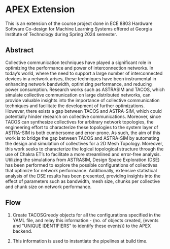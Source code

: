 # APEX Extension

This is an extension of the course project done in ECE 8803 Hardware Software Co-design for Machine Learning Systems offered at Georgia Institute of Technology during Spring 2024 semester.

## Abstract
Collective communication techniques have played a significant role in optimizing the performance and power of interconnection networks. In today’s world, where the need to support a large number of interconnected devices in a network arises, these techniques have been instrumental in enhancing network bandwidth, optimizing performance, and reducing power consumption. Research works such as ASTRASIM and TACOS, which simulate collective communication on large distributed networks, can provide valuable insights into the importance of collective communication techniques and facilitate the development of further optimizations. However, there exists a gap between TACOS and ASTRA-SIM, which could potentially hinder research on collective communications. Moreover, since TACOS can synthesize collectives for arbitrary network topologies, the engineering effort to characterize these topologies to the system layer of ASTRA-SIM is both cumbersome and error-prone. As such, the aim of this work is to bridge the gap between TACOS and ASTRA-SIM by automating the design and simulation of collectives for a 2D Mesh Topology. Moreover, this work seeks to characterize the logical topological structure through the use of Chakra ET’s to facilitate a more streamlined and error-free analysis. Utilizing the simulations from ASTRASIM, Design Space Exploration (DSE) has been performed to explore the possible configurations of collectives that optimize for network performance. Additionally, extensive statistical analysis of the DSE results has been presented, providing insights into the effect of parameters such as bandwidth, mesh size, chunks per collective and chunk size on network performance.

## Flow
1. Create TACOSGreedy objects for all the configurations specified in the YAML file, and relay this information - (no. of objects created, (events and "UNIQUE IDENTIFIERS" to identify these events)) to the APEX backend.

2. This information is used to instantiate the pipelines at build time.
